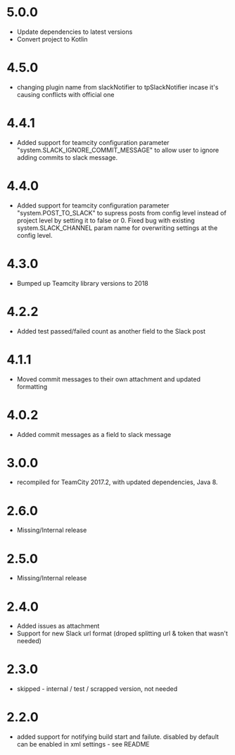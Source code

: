 # 5.0.0
* Update dependencies to latest versions
* Convert project to Kotlin

# 4.5.0
* changing plugin name from slackNotifier to tpSlackNotifier incase it's causing conflicts with official one

# 4.4.1
* Added support for teamcity configuration parameter "system.SLACK_IGNORE_COMMIT_MESSAGE" to allow user to ignore adding commits to slack message.

# 4.4.0
* Added support for teamcity configuration parameter "system.POST_TO_SLACK" to supress posts from config level instead of project level by setting it to false or 0. Fixed bug with existing system.SLACK_CHANNEL param name for overwriting settings at the config level.

# 4.3.0
* Bumped up Teamcity library versions to 2018

# 4.2.2
* Added test passed/failed count as another field to the Slack post

# 4.1.1
* Moved commit messages to their own attachment and updated formatting

# 4.0.2
* Added commit messages as a field to slack message

# 3.0.0
* recompiled for TeamCity 2017.2, with updated dependencies, Java 8.

# 2.6.0
* Missing/Internal release

# 2.5.0
* Missing/Internal release

# 2.4.0
* Added issues as attachment
* Support for new Slack url format (droped splitting url & token that wasn't needed)

# 2.3.0
* skipped - internal / test / scrapped version, not needed

# 2.2.0
* added support for notifying build start and failute. disabled by default can be enabled in xml settings - see README
